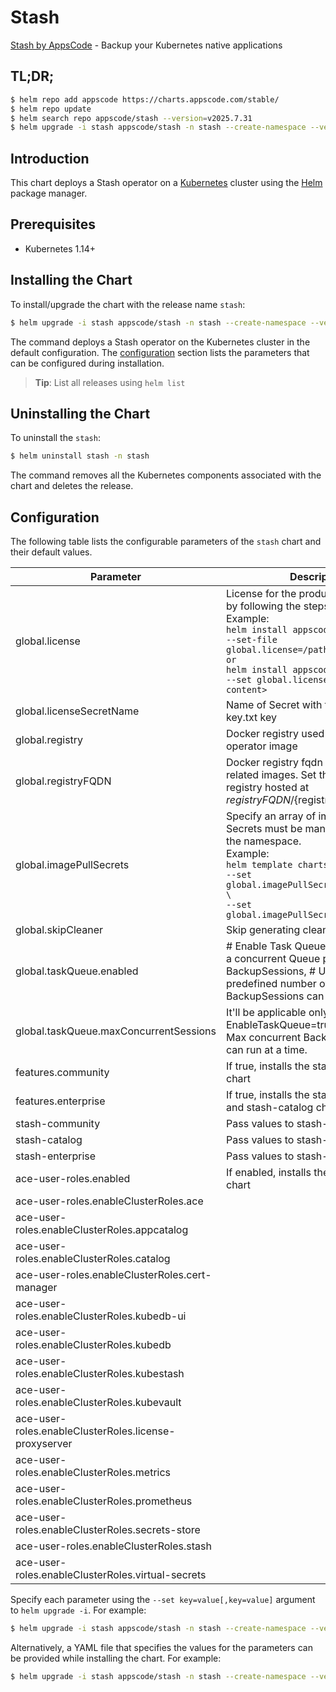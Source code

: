 # Stash

[Stash by AppsCode](https://github.com/stashed/stash) - Backup your Kubernetes native applications

## TL;DR;

```bash
$ helm repo add appscode https://charts.appscode.com/stable/
$ helm repo update
$ helm search repo appscode/stash --version=v2025.7.31
$ helm upgrade -i stash appscode/stash -n stash --create-namespace --version=v2025.7.31
```

## Introduction

This chart deploys a Stash operator on a [Kubernetes](http://kubernetes.io) cluster using the [Helm](https://helm.sh) package manager.

## Prerequisites

- Kubernetes 1.14+

## Installing the Chart

To install/upgrade the chart with the release name `stash`:

```bash
$ helm upgrade -i stash appscode/stash -n stash --create-namespace --version=v2025.7.31
```

The command deploys a Stash operator on the Kubernetes cluster in the default configuration. The [configuration](#configuration) section lists the parameters that can be configured during installation.

> **Tip**: List all releases using `helm list`

## Uninstalling the Chart

To uninstall the `stash`:

```bash
$ helm uninstall stash -n stash
```

The command removes all the Kubernetes components associated with the chart and deletes the release.

## Configuration

The following table lists the configurable parameters of the `stash` chart and their default values.

|                       Parameter                       |                                                                                                                                                                            Description                                                                                                                                                                             |      Default       |
|-------------------------------------------------------|--------------------------------------------------------------------------------------------------------------------------------------------------------------------------------------------------------------------------------------------------------------------------------------------------------------------------------------------------------------------|--------------------|
| global.license                                        | License for the product. Get a license by following the steps from [here](https://stash.run/docs/latest/setup/install/enterprise#get-a-trial-license). <br> Example: <br> `helm install appscode/stash \` <br> `--set-file global.license=/path/to/license/file` <br> `or` <br> `helm install appscode/stash \` <br> `--set global.license=<license file content>` | <code>""</code>    |
| global.licenseSecretName                              | Name of Secret with the license as key.txt key                                                                                                                                                                                                                                                                                                                     | <code>""</code>    |
| global.registry                                       | Docker registry used to pull Stash operator image                                                                                                                                                                                                                                                                                                                  | <code>""</code>    |
| global.registryFQDN                                   | Docker registry fqdn used to pull Stash related images. Set this to use docker registry hosted at ${registryFQDN}/${registry}/${image}                                                                                                                                                                                                                             | <code>""</code>    |
| global.imagePullSecrets                               | Specify an array of imagePullSecrets. Secrets must be manually created in the namespace. <br> Example: <br> `helm template charts/stash \` <br> `--set global.imagePullSecrets[0].name=sec0 \` <br> `--set global.imagePullSecrets[1].name=sec1`                                                                                                                   | <code>[]</code>    |
| global.skipCleaner                                    | Skip generating cleaner job YAML                                                                                                                                                                                                                                                                                                                                   | <code>false</code> |
| global.taskQueue.enabled                              | # Enable Task Queue feature maintains a concurrent Queue pool of BackupSessions, # User can provide a predefined number of max concurrent BackupSessions can run at a time.                                                                                                                                                                                        | <code>false</code> |
| global.taskQueue.maxConcurrentSessions                | It'll be applicable only If the EnableTaskQueue=true. It defines the Max concurrent BackupSessions that can run at a time.                                                                                                                                                                                                                                         | <code>10</code>    |
| features.community                                    | If true, installs the stash-community chart                                                                                                                                                                                                                                                                                                                        | <code>false</code> |
| features.enterprise                                   | If true, installs the stash-enterprise and stash-catalog chart                                                                                                                                                                                                                                                                                                     | <code>false</code> |
| stash-community                                       | Pass values to stash-community chart                                                                                                                                                                                                                                                                                                                               | <code>{}</code>    |
| stash-catalog                                         | Pass values to stash-catalog chart                                                                                                                                                                                                                                                                                                                                 | <code>{}</code>    |
| stash-enterprise                                      | Pass values to stash-enterprise chart                                                                                                                                                                                                                                                                                                                              | <code>{}</code>    |
| ace-user-roles.enabled                                | If enabled, installs the ace-user-roles chart                                                                                                                                                                                                                                                                                                                      | <code>true</code>  |
| ace-user-roles.enableClusterRoles.ace                 |                                                                                                                                                                                                                                                                                                                                                                    | <code>false</code> |
| ace-user-roles.enableClusterRoles.appcatalog          |                                                                                                                                                                                                                                                                                                                                                                    | <code>true</code>  |
| ace-user-roles.enableClusterRoles.catalog             |                                                                                                                                                                                                                                                                                                                                                                    | <code>false</code> |
| ace-user-roles.enableClusterRoles.cert-manager        |                                                                                                                                                                                                                                                                                                                                                                    | <code>false</code> |
| ace-user-roles.enableClusterRoles.kubedb-ui           |                                                                                                                                                                                                                                                                                                                                                                    | <code>false</code> |
| ace-user-roles.enableClusterRoles.kubedb              |                                                                                                                                                                                                                                                                                                                                                                    | <code>false</code> |
| ace-user-roles.enableClusterRoles.kubestash           |                                                                                                                                                                                                                                                                                                                                                                    | <code>false</code> |
| ace-user-roles.enableClusterRoles.kubevault           |                                                                                                                                                                                                                                                                                                                                                                    | <code>false</code> |
| ace-user-roles.enableClusterRoles.license-proxyserver |                                                                                                                                                                                                                                                                                                                                                                    | <code>true</code>  |
| ace-user-roles.enableClusterRoles.metrics             |                                                                                                                                                                                                                                                                                                                                                                    | <code>false</code> |
| ace-user-roles.enableClusterRoles.prometheus          |                                                                                                                                                                                                                                                                                                                                                                    | <code>false</code> |
| ace-user-roles.enableClusterRoles.secrets-store       |                                                                                                                                                                                                                                                                                                                                                                    | <code>false</code> |
| ace-user-roles.enableClusterRoles.stash               |                                                                                                                                                                                                                                                                                                                                                                    | <code>true</code>  |
| ace-user-roles.enableClusterRoles.virtual-secrets     |                                                                                                                                                                                                                                                                                                                                                                    | <code>false</code> |


Specify each parameter using the `--set key=value[,key=value]` argument to `helm upgrade -i`. For example:

```bash
$ helm upgrade -i stash appscode/stash -n stash --create-namespace --version=v2025.7.31 --set global.registry=stashed
```

Alternatively, a YAML file that specifies the values for the parameters can be provided while
installing the chart. For example:

```bash
$ helm upgrade -i stash appscode/stash -n stash --create-namespace --version=v2025.7.31 --values values.yaml
```
